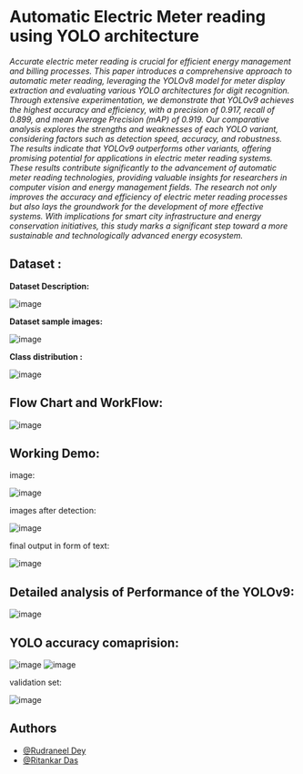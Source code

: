 
# Automatic Electric Meter reading using YOLO architecture

_Accurate electric meter reading is crucial for efficient energy management and billing processes. This paper introduces a
comprehensive approach to automatic meter reading, leveraging the YOLOv8 model for meter display extraction and evaluating various
YOLO architectures for digit recognition. Through extensive experimentation, we demonstrate that YOLOv9 achieves the highest
accuracy and efficiency, with a precision of 0.917, recall of 0.899, and mean Average Precision (mAP) of 0.919. Our comparative analysis
explores the strengths and weaknesses of each YOLO variant, considering factors such as detection speed, accuracy, and robustness.
The results indicate that YOLOv9 outperforms other variants, offering promising potential for applications in electric meter reading
systems. These results contribute significantly to the advancement of automatic meter reading technologies, providing valuable insights
for researchers in computer vision and energy management fields. The research not only improves the accuracy and efficiency of electric
meter reading processes but also lays the groundwork for the development of more effective systems. With implications for smart city
infrastructure and energy conservation initiatives, this study marks a significant step toward a more sustainable and technologically
advanced energy ecosystem._



## Dataset :

**Dataset Description:**

![image](https://github.com/Wolfkissed6040/Electric-Meter-Reading-using-YOLO-architecture/assets/109857615/34414dbe-bb50-4150-b068-46813241cc66)

**Dataset sample images:**

![image](https://github.com/Wolfkissed6040/Electric-Meter-Reading-using-YOLO-architecture/assets/109857615/1b1f4c87-177b-4679-807f-a7f01eb84c3e)

**Class distribution :**

![image](https://github.com/Wolfkissed6040/Electric-Meter-Reading-using-YOLO-architecture/assets/109857615/eafeaede-a37d-49ae-8b28-99019e07fe60)


## Flow Chart and WorkFlow:

![image](https://github.com/Wolfkissed6040/Electric-Meter-Reading-using-YOLO-architecture/assets/109857615/f62191ec-30c2-4575-8aef-0a21d7544534)

## Working Demo:

image:

![image](https://github.com/Wolfkissed6040/Electric-Meter-Reading-using-YOLO-architecture/assets/109857615/5df7c12e-6d91-4e42-99de-155af55572cd)

images after detection: 

![image](https://github.com/Wolfkissed6040/Electric-Meter-Reading-using-YOLO-architecture/assets/109857615/2d32f9fd-a3c3-46a3-875d-0aeeb2a1c755)

final output in form of text:

![image](https://github.com/Wolfkissed6040/Electric-Meter-Reading-using-YOLO-architecture/assets/109857615/80a6d7b9-5974-4c19-a739-82339f45040a)


## Detailed analysis of Performance of the YOLOv9:
![image](https://github.com/Wolfkissed6040/Electric-Meter-Reading-using-YOLO-architecture/assets/109857615/765e22b9-dff5-4d6c-8b24-967a06217a69)



## YOLO accuracy comaprision:


![image](https://github.com/Wolfkissed6040/Electric-Meter-Reading-using-YOLO-architecture/assets/109857615/a1ace951-1bb7-4c1b-93fc-9c79d97663ce)
![image](https://github.com/Wolfkissed6040/Electric-Meter-Reading-using-YOLO-architecture/assets/109857615/00992a0f-2911-47b4-9e43-939f4b9a9e00)

validation set:

![image](https://github.com/Wolfkissed6040/Electric-Meter-Reading-using-YOLO-architecture/assets/109857615/f86a73d6-1581-4771-9a02-491440be0773)


## Authors

- [@Rudraneel Dey](https://github.com/Wolfkissed6040)
- [@Ritankar Das](https://github.com/drift6252)
